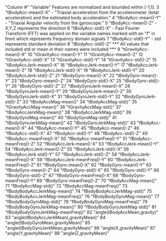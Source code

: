 "Column #" "Variable"                                                         Features are normalized and bounded within [-1,1].
3 "tBodyAcc-mean()-X"                                                         - "Triaxial acceleration from the accelerometer (total acceleration) and the estimated body acceleration."
4 "tBodyAcc-mean()-Y"                                                         - "Triaxial Angular velocity from the gyroscope."
5 "tBodyAcc-mean()-Z" 							      -  X,Y,Z represents the direction 
6 "tBodyAcc-std()-X"                                                          -  Fast Fourier Transform (FFT) was applied on the variable names marked with an "f" in front which represents frequency domain signals
7 "tBodyAcc-std()-Y"                                                          -  std represents standard deviation
8 "tBodyAcc-std()-Z"                                                          *** All values that included std or mean in their names were included ***
9 "tGravityAcc-mean()-X"
10 "tGravityAcc-mean()-Y"
11 "tGravityAcc-mean()-Z"
12 "tGravityAcc-std()-X"
13 "tGravityAcc-std()-Y"
14 "tGravityAcc-std()-Z"
15 "tBodyAccJerk-mean()-X"
16 "tBodyAccJerk-mean()-Y"
17 "tBodyAccJerk-mean()-Z"
18 "tBodyAccJerk-std()-X"
19 "tBodyAccJerk-std()-Y"
20 "tBodyAccJerk-std()-Z"
21 "tBodyGyro-mean()-X"
22 "tBodyGyro-mean()-Y"
23 "tBodyGyro-mean()-Z"
24 "tBodyGyro-std()-X"
25 "tBodyGyro-std()-Y"
26 "tBodyGyro-std()-Z"
27 "tBodyGyroJerk-mean()-X"
28 "tBodyGyroJerk-mean()-Y"
29 "tBodyGyroJerk-mean()-Z"
30 "tBodyGyroJerk-std()-X"
31 "tBodyGyroJerk-std()-Y"
32 "tBodyGyroJerk-std()-Z"
33 "tBodyAccMag-mean()"
34 "tBodyAccMag-std()"
35 "tGravityAccMag-mean()"
36 "tGravityAccMag-std()"
37 "tBodyAccJerkMag-mean()"
38 "tBodyAccJerkMag-std()"
39 "tBodyGyroMag-mean()"
40 "tBodyGyroMag-std()"
41 "tBodyGyroJerkMag-mean()"
42 "tBodyGyroJerkMag-std()"
43 "fBodyAcc-mean()-X"
44 "fBodyAcc-mean()-Y"
45 "fBodyAcc-mean()-Z"
46 "fBodyAcc-std()-X"
47 "fBodyAcc-std()-Y"
48 "fBodyAcc-std()-Z"
49 "fBodyAcc-meanFreq()-X"
50 "fBodyAcc-meanFreq()-Y"
51 "fBodyAcc-meanFreq()-Z"
52 "fBodyAccJerk-mean()-X"
53 "fBodyAccJerk-mean()-Y"
54 "fBodyAccJerk-mean()-Z"
55 "fBodyAccJerk-std()-X"
56 "fBodyAccJerk-std()-Y"
57 "fBodyAccJerk-std()-Z"
58 "fBodyAccJerk-meanFreq()-X"
59 "fBodyAccJerk-meanFreq()-Y"
60 "fBodyAccJerk-meanFreq()-Z"
61 "fBodyGyro-mean()-X"
62 "fBodyGyro-mean()-Y"
63 "fBodyGyro-mean()-Z"
64 "fBodyGyro-std()-X"
65 "fBodyGyro-std()-Y"
66 "fBodyGyro-std()-Z"
67 "fBodyGyro-meanFreq()-X"
68 "fBodyGyro-meanFreq()-Y"
69 "fBodyGyro-meanFreq()-Z"
70 "fBodyAccMag-mean()"
71 "fBodyAccMag-std()"
72 "fBodyAccMag-meanFreq()"
73 "fBodyBodyAccJerkMag-mean()"
74 "fBodyBodyAccJerkMag-std()"
75 "fBodyBodyAccJerkMag-meanFreq()"
76 "fBodyBodyGyroMag-mean()"
77 "fBodyBodyGyroMag-std()"
78 "fBodyBodyGyroMag-meanFreq()"
79 "fBodyBodyGyroJerkMag-mean()"
80 "fBodyBodyGyroJerkMag-std()"
81 "fBodyBodyGyroJerkMag-meanFreq()"
82 "angle(tBodyAccMean,gravity)"
83 "angle(tBodyAccJerkMean),gravityMean)"
84 "angle(tBodyGyroMean,gravityMean)"
85 "angle(tBodyGyroJerkMean,gravityMean)"
86 "angle(X,gravityMean)"
87 "angle(Y,gravityMean)"
88 "angle(Z,gravityMean)"
